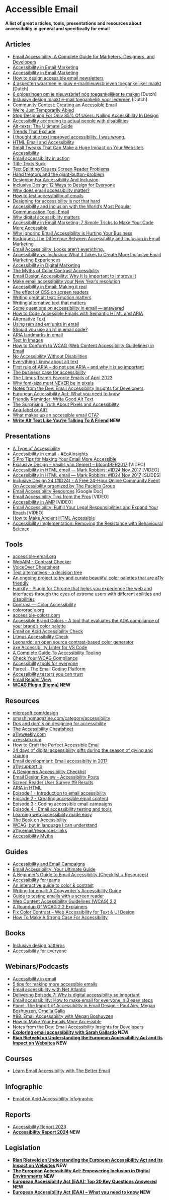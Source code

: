 # Accessible Email
**A list of great articles, tools, presentations and resources about accessibility in general and specifically for email**

## Articles
* [Email Accessibility: A Complete Guide for Marketers, Designers, and Developers](https://www.emailonacid.com/blog/article/email-development/email-accessibilty-in-2017/)
* [Accessibility in Email Marketing](https://mailchimp.com/resources/accessibility-in-email-marketing/)
* [Accessibility in Email Marketing](http://kb.mailchimp.com/campaigns/previews-and-tests/accessibility-in-email-marketing)
* [How to design accessible email newsletters](https://www.bbc.co.uk/gel/guidelines/how-to-design-accessible-email-newsletters)
* [4 aspecten waarmee je jouw e-mailnieuwsbrieven toegankelijker maakt](https://www.frankwatching.com/archive/2017/02/02/4-aspecten-waarmee-je-jouw-e-mailnieuwsbrieven-toegankelijker-maakt/) [Dutch]
* [6 oplossingen om je nieuwsbrief nóg toegankelijker te maken](https://www.frankwatching.com/archive/2017/02/09/6-oplossingen-om-je-nieuwsbrief-nog-toegankelijker-te-maken/) [Dutch]
* [Inclusive design maakt e-mail toegankelijk voor iedereen](https://www.emerce.nl/achtergrond/inclusive-design-maakt-e-mail-toegankelijk-voor-iedereen) [Dutch]
* [Community Contest: Creating an Accessible Email](https://litmus.com/community/discussions/6075-community-contest-creating-an-accessible-email)
* [We’re Just Temporarily Abled](https://uxmag.com/articles/we-re-just-temporarily-abled)
* [Stop Designing For Only 85% Of Users: Nailing Accessibility In Design](https://www.smashingmagazine.com/2017/10/nailing-accessibility-design/)
* [Accessibility according to actual people with disabilities](https://axesslab.com/accessibility-according-to-pwd/)
* [Alt-texts: The Ultimate Guide](https://axesslab.com/alt-texts/)
* [Trends That Exclude](https://axesslab.com/trends/)
* [I thought title text improved accessibility. I was wrong.](https://silktide.com/blog/accessibility/i-thought-title-text-improved-accessibility-i-was-wrong/)
* [HTML Email and Accessibility](https://css-tricks.com/html-email-accessibility/)
* [Small Tweaks That Can Make a Huge Impact on Your Website’s Accessibility](https://css-tricks.com/small-tweaks-can-make-huge-impact-websites-accessibility/)
* [Email accessibility in action](https://www.hteumeuleu.com/2018/email-accessibility-in-action/)
* [Title Texts Suck](https://axesslab.com/title-texts-suck/)
* [Text Splitting Causes Screen Reader Problems](https://axesslab.com/text-splitting/)
* [Hand tremors and the giant-button-problem](https://axesslab.com/hand-tremors/)
* [Designing For Accessibility And Inclusion](https://www.smashingmagazine.com/2018/04/designing-accessibility-inclusion/)
* [Inclusive Design: 12 Ways to Design for Everyone](https://www.shopify.co.uk/partners/blog/inclusive-design)
* [Why does email accessibility matter?](https://content.myemma.com/blog/why-does-email-accessibility-matter)
* [How to test accessibility of emails](https://cm.engineering/how-to-test-accessibility-of-emails-b68fed03f5f4)
* [Designing for accessibility is not that hard](https://uxdesign.cc/designing-for-accessibility-is-not-that-hard-c04cc4779d94)
* [Accessibility and Inclusion with the World’s Most Popular Communication Tool: Email](https://www.24a11y.com/2018/accessibility-and-inclusion-with-email/)
* [Why digital accessibility matters](https://www.invisionapp.com/inside-design/why-digital-accessibility-matters/)
* [Accessibility in Email Marketing: 7 Simple Tricks to Make Your Code More Accessible](https://www.litmus.com/blog/7-simple-tricks-to-make-your-email-code-more-accessible/)
* [Why Ignoring Email Accessibility is Hurting Your Business](https://optinmonster.com/why-ignoring-email-accessibility-is-hurting-your-business/)
* [Rodriguez: The Difference Between Accessibility and Inclusion in Email Marketing](https://www.onlyinfluencers.com/email-marketing-blog-posts/best-practice-email-strategy/entry/the-difference-between-accessibility-and-inclusion-in-email-marketing)
* [Email Accessibility: Looks aren’t everything.](https://explore.reallygoodemails.com/email-accessibility-looks-arent-everything-ad0b1f6af0a4)
* [Accessibility vs. Inclusion: What it Takes to Create More Inclusive Email Marketing Experiences](https://www.litmus.com/blog/accessibility-vs-inclusion-what-it-takes-to-create-more-inclusive-email-marketing-experiences/)
* [Accessibility in Digital Marketing](http://www.emaildesignreview.com/uncategorized/accessibility-in-digital-marketing-4148/)
* [The Myths of Color Contrast Accessibility](https://uxmovement.com/buttons/the-myths-of-color-contrast-accessibility/)
* [Email Design Accessibility: Why It Is Important to Improve It](https://designmodo.com/email-accessibility/)
* [Make email accessibility your New Year’s resolution](https://www.mailgun.com/blog/make-email-accessibility-your-new-years-resolution/)
* [Accessibility in Email: Making it real](https://paul-airy.medium.com/accessibility-in-email-making-it-real-31bd289d285c)
* [The effect of CSS on screen readers](https://uselessdivs.com/blog/the-effect-of-css-on-screen-readers)
* [Writing great alt text: Emotion matters](https://jakearchibald.com/2021/great-alt-text/)
* [Writing alternative text that matters](https://www.a11ywithlindsey.com/blog/writing-alternative-text-matters)
* [Some questions on accessibility in email — answered](https://paul-airy.medium.com/some-questions-on-accessibility-in-email-answered-7e231f375fd3)
* [How to Code Accessible Emails with Semantic HTML and ARIA](https://www.emailonacid.com/blog/article/email-development/how-to-code-accessible-emails/)
* [Alternative Text](https://webaim.org/techniques/alttext/)
* [Using rem and em units in email](https://www.goodemailcode.com/email-accessibility/rem-and-em)
* [Should you use an h1 in email code?](https://www.goodemailcode.com/email-accessibility/should-you-use-an-h1-in-email-code)
* [ARIA landmarks in email](https://www.goodemailcode.com/email-accessibility/aria-landmarks-in-html-email)
* [Text In Images](https://www.goodemailcode.com/email-accessibility/text-in-images)
* [How to Conform to WCAG (Web Content Accessibility Guidelines) in Email](https://webdesign.tutsplus.com/tutorials/apply-web-content-accessibility-guidelines-to-email--cms-39050)
* [No Accessibility Without Disabilities](https://yatil.net/blog/no-accessibility-without-disabilities)
* [Everything I know about alt text](https://www.maxkohler.com/posts/everything-i-know-about-alt-text)
* [First rule of ARIA – do not use ARIA – and why it is so important](https://cerovac.com/a11y/2020/09/first-rule-of-aria-do-not-use-aria-and-why-it-is-so-important/)
* [The business case for accessibility](https://tetralogical.com/blog/2022/04/05/business-case-for-accessibility/)
* [The Litmus Team’s Favorite Emails of April 2023](https://www.litmus.com/blog/favorite-emails-april-2023)
* [Why font-size must NEVER be in pixels](https://fedmentor.dev/posts/font-size-px/)
* [Notes from the Dev: Email Accessibility Insights for Developers](https://www.emailonacid.com/blog/article/email-development/accessibility-insights-developers/)
* [European Accessibility Act: What you need to know](https://www.craigabbott.co.uk/blog/european-accessibility-act-what-you-need-to-know/)
* [Friendly Reminder: Write Good Alt Text](https://www.a11y.email/friendly-reminder-write-good-alt-text/)
* [The Surprising Truth About Pixels and Accessibility](https://www.joshwcomeau.com/css/surprising-truth-about-pixels-and-accessibility/)
* [Aria-label or Alt?](https://www.a11y.email/basics-aria-label-or-alt/)
* [What makes up an accessible email CTA?](https://www.a11y.email/component-cta-buttons/)
* **[Write Alt Text Like You’re Talking To A Friend](https://cloudfour.com/thinks/write-alt-text-like-youre-talking-to-a-friend/) NEW**

## Presentations
* [A Type of Accessibility](https://www.slideshare.net/paulairy/a-type-of-accessibility-65004974)
* [Accessibility in email - #EoAInsights](https://www.slideshare.net/M_J_Robbins/accessibility-in-email-eoainsights)
* [5 Pro Tips for Making Your Email More Accessible](https://www.slideshare.net/eROIAgency/roledrinks-ams-meetup-5-pro-tips-for-making-your-email-more-accessible)
* [Exclusive Design – Vasilis van Gemert – btconfBER2017](https://www.youtube.com/watch?v=T7pJmrxcesI) [VIDEO]
* [Accessibility in HTML email — Mark Robbins: #ID24 Nov 2017](https://www.youtube.com/watch?v=NUaEhil4vrc&index=15&list=PLn7dsvRdQEfGvHBILiQDsrkVf3oo0-shO) [VIDEO]
* [Accessibility in HTML email — Mark Robbins: #ID24 Nov 2017](https://docs.google.com/presentation/d/1GvnKKKIFvjyzly5mvr_LLMKMgD4XNWgj1dlbIpSMkfE/edit#slide=id.g273d2bad7e_0_440) [SLIDES]
* [Inclusive Design 24 (#ID24) - A Free 24-Hour Online Community Event On Accessibility organized by The Paciello Group](https://www.inclusivedesign24.org/)
* [Email Accessibility Resources](https://docs.google.com/document/d/1wKvh0cpzwwnU5JsN8EnHNW2_PlrknzBQkPPqXGiZRcI/edit) [Google Doc]
* [Email Accessibility Tips from the Pros](https://litmus.com/resources/email-accessibility-tips-from-the-pros) [VIDEO]
* [Accessibility in AMP](https://www.youtube.com/watch?v=XPdmigsP0Sw&feature=youtu.be&t=2563) [VIDEO]
* [Email Accessibility: Fulfill Your Legal Responsibilities and Expand Your Reach](https://blogs.oracle.com/marketingcloud/post/email-accessibility-fulfill-your-legal-responsibilities-and-expand-your-reach) [VIDEO]
* [How to Make Ancient HTML Accessible](https://www.slideshare.net/StacyCarston/emails-how-to-make-ancient-html-accessible)
* [Accessibility Implementation: Removing the Resistance with Behavioural Science](https://www.beyondtheenvelope.co.uk/litmus-live-2023/Accessibility-Implementation.pdf)

## Tools
* [accessible-email.org](https://www.accessible-email.org/)
* [WebAIM - Contrast Checker](https://webaim.org/resources/contrastchecker/)
* [VoiceOver Cheatsheet](https://twitter.com/mayabenari/status/822241555142426625)
* [Text alternatives - a decision tree](https://4syllables.com.au/articles/text-alternatives-decision-tree/)
* [An ongoing project to try and curate beautiful color palettes that are a11y friendly](https://www.randoma11y.com/)
* [Funkify - Plugin for Chrome that helps you experience the web and interfaces through the eyes of extreme users with different abilities and disabilities](https://www.funkify.org/)
* [Contrast — Color Accessibility](https://apps.apple.com/app/contrast/id1254981365?ign-mpt=uo%3D6&mt=12)
* [colororacle.org](http://colororacle.org/)
* [accessible-colors.com](https://accessible-colors.com/)
* [Accessible Brand Colors - A tool that evaluates the ADA compliance of your brand’s color palette](https://abc.useallfive.com/)
* [Email on Acid Accessibility Check](https://d1cr57qij2cwzh.cloudfront.net/wp-content/uploads/2018/11/Campaign-Precheck-Accessibility-Help-Center-Doc.pdf)
* [Litmus Accessibility Check](https://www.litmus.com/blog/accessible-email-made-easy-introducing-accessibility-checks-in-litmus/)
* [Leonardo: an open source contrast-based color generator](https://medium.com/@NateBaldwin/leonardo-an-open-source-contrast-based-color-generator-92d61b6521d2)
* [axe Accessibility Linter for VS Code](https://www.deque.com/blog/shift-further-left-with-deques-axe-linter-for-vs-code/)
* [A Complete Guide To Accessibility Tooling](https://www.smashingmagazine.com/2021/06/complete-guide-accessibility-tooling/)
* [Check Your WCAG Compliance](https://www.a11yproject.com/checklist/)
* [Accessibility tools for everyone](https://parcel.io/blog/accessibility-tools)
* [Parcel - The Email Coding Platform](https://parcel.io/)
* [Accessibility testers you can trust](https://makeitfable.com/testers/)
* [Email Reader View](https://emailmarkup.org/en/blog/2023/email-reader-view/)
* **[WCAG Plugin (Figma)](https://www.figma.com/community/plugin/1373362852131056921/wcag-plugin) NEW**

## Resources
* [microsoft.com/design](https://www.microsoft.com/design)
* [smashingmagazine.com/category/accessibility](https://www.smashingmagazine.com/category/accessibility)
* [Dos and don'ts on designing for accessibility](https://accessibility.blog.gov.uk/2016/09/02/dos-and-donts-on-designing-for-accessibility/)
* [The Accessibility Cheatsheet](https://bitsofco.de/the-accessibility-cheatsheet/)
* [a11yweekly.com](https://a11yweekly.com/)
* [axesslab.com](https://axesslab.com/)
* [How to Craft the Perfect Accessible Email](https://email.uplers.com/infographics/emails-accessibility-best-practices/)
* [24 days of digital accessibility gifts during the season of giving and sharing](https://www.24a11y.com/)
* [Email development: Email accessibilty in 2017](https://www.emailonacid.com/blog/article/email-development/email-accessibilty-in-2017/)
* [a11ysupport.io](https://a11ysupport.io/)
* [A Designers Accessibility Checklist](https://www.actionrocket.co/email-design-review/designerchecklist)
* [Email Design Review - Accessibility Posts](https://www.actionrocket.co/email-design-review/category/Accessibility)
* [Screen Reader User Survey #9 Results](https://webaim.org/projects/screenreadersurvey9/)
* [ARIA in HTML](https://www.w3.org/TR/html-aria/)
* [Episode 1 - Introduction to email accessibility](https://trailhead.salesforce.com/live/videos/a2r3k000001vD99/episode-1-introduction-to-email-accessibility/)
* [Episode 2 - Creating accessible email content](https://trailhead.salesforce.com/live/videos/a2r3k000001vD1B/episode-2-creating-accessible-email-content/)
* [Episode 3 - Coding accessible email campaigns](https://trailhead.salesforce.com/live/videos/a2r3k000001vD8k/episode-3-coding-accessible-email-campaigns/)
* [Episode 4 - Email accessibility testing and tools](https://trailhead.salesforce.com/live/videos/a2r3k000001vD6F/episode-4-email-accessibility-testing-and-tools)
* [Learning web accessibility made easy](https://a11yphant.com/)
* [The Book on Accessibility](https://www.thebookonaccessibility.com/)
* [WCAG, but in language I can understand](https://www.tempertemper.net/blog/wcag-but-in-language-i-can-understand)
* [a11y.email/resources-links](https://www.a11y.email/resources-links/)
* [Accessibility Myths](https://a11ymyths.com/)

## Guides
* [Accessibility and Email Campaigns](https://www.campaignmonitor.com/resources/guides/accessibility/)
* [Email Accessibility: Your Ultimate Guide](https://litmus.com/blog/ultimate-guide-accessible-emails)
* [A Beginner’s Guide to Email Accessibility (Checklist + Resources)](https://webdesign.tutsplus.com/tutorials/a-beginners-guide-to-email-accessibility--cms-31240)
* [Accessibility for teams](https://accessibility-for-teams.com/)
* [An interactive guide to color & contrast](https://colorandcontrast.com/#/)
* [Writing for email: A Copywriter's Accessibility Guide](https://www.actionrocket.co/email-design-review/writing-for-email-a-copywriters-accessibility-guide)
* [Guide to testing emails with a screen reader](https://parcel.io/guides/testing-emails-with-a-screen-reader)
* [Web Content Accessibility Guidelines (WCAG) 2.2](https://www.w3.org/TR/WCAG22/)
* [A Roundup Of WCAG 2.2 Explainers](https://www.smashingmagazine.com/2023/10/roundup-wcag-explainers/)
* [Fix Color Contrast – Web Accessibility for Text & UI Design](https://pimpmytype.com/color-contrast/)
* [How To Make A Strong Case For Accessibility](https://smart-interface-design-patterns.com/articles/accessibility-strong-case/)

## Books
* [Inclusive design patterns](https://www.smashingmagazine.com/2016/10/inclusive-design-patterns/)
* [Accessibility for everyone](https://abookapart.com/products/accessibility-for-everyone)

## Webinars/Podcasts
* [Accessibility in email](https://www.emailonacid.com/resource/accessibility-in-email/)
* [5 tips for making more accessible emails](https://www.litmus.com/blog/email-design-podcast-73-5-tips-for-making-more-accessible-emails/)
* [Email accessibility with Net Atlantic](https://www.emailonacid.com/resource/email-accessibility-net-atlantic/)
* [Delivering Episode 7: Why is digital accessibility so important](https://www.litmus.com/blog/delivering-episode-7-why-is-digital-accessibility-so-important/)
* [Email accessibility: How to make email for everyone in 3 easy steps](https://www.litmus.com/resources/email-accessibility-how-to-make-email-for-everyone-in-3-easy-steps/)
* [Panel: The Import of Accessibility in Email Design - Paul Airy, Megan Boshuyzen, Ornella Gallo](https://vimeo.com/661643656/ebea613c4d)
* [#88. Email Accessability with Megan Boshuyzen](https://flowium.com/podcasts/email-accessability-megan-boshuyzen/)
* [How to Make Your Emails More Accessible](https://www.sparkpost.com/send-it-school/email-accessibility/?vid=display)
* [Notes from the Dev: Email Accessibility Insights for Developers](https://www.emailonacid.com/blog/article/email-development/accessibility-insights-developers/)
* **[Exploring email accessibility with Sarah Gallardo](https://stripo.email/webinars/exploring-email-accessibility-with-sarah-gallardo/) NEW**
* **[Rian Rietveld on Understanding the European Accessibility Act and Its Impact on Websites](https://wptavern.com/podcast/127-rian-rietveld-on-understanding-the-european-accessibility-act-and-its-impact-on-websites) NEW**

## Courses
* [Learn Email Accessibility with The Better Email](https://thebetter.email/guides/on-accessibility/)

## Infographic
* [Email on Acid Accessibility Infographic](https://media.emailonacid.com/wp-content/uploads/2018/03/EOA_Accessibility_Infographic.pdf?_gl=1*c8jl6x*_gcl_au*MTI3OTk4ODI1NC4xNjkyNzM3MTA2)

## Reports
* [Accessibility Report 2023](https://emailmarkup.org/en/reports/accessibility/2023/)
* **[Accessibility Report 2024](https://emailmarkup.org/en/reports/accessibility/2023/) NEW**

## Legislation
* **[Rian Rietveld on Understanding the European Accessibility Act and Its Impact on Websites](https://wptavern.com/podcast/127-rian-rietveld-on-understanding-the-european-accessibility-act-and-its-impact-on-websites) NEW**
* **[The European Accessibility Act: Empowering Inclusion in Digital Environments](https://medium.com/@norbert-pap/the-european-accessibility-act-empowering-inclusion-in-digital-environments-c5d58f2d854f) NEW**
* **[European Accessibility Act (EAA): Top 20 Key Questions Answered](https://www.deque.com/blog/european-accessibility-act-eaa-top-20-key-questions-answered/) NEW**
* **[European Accessibility Act (EAA) – What you need to know](https://axesslab.com/european-accessibility-act-eaa-what-you-need-to-know/) NEW**
